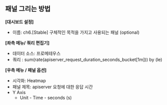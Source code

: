 ## 패널 그리는 방법

**[대시보드 설정]**
* 이름: ch6.[Stable] 구체적인 목적을 가지고 사용되는 패널 (optional)

**[좌측 메뉴/ 쿼리 편집기]**
* 데이터 소스: 프로메테우스
* 쿼리 : sum(rate(apiserver_request_duration_seconds_bucket[1m])) by (le)

**[우측 메뉴 / 패널 옵션]**
* 시각화: Heatmap 
* 패널 제목: apiserver 요청에 대한 응답 시간
* Y Axis 
  - Unit - Time - seconds (s)


